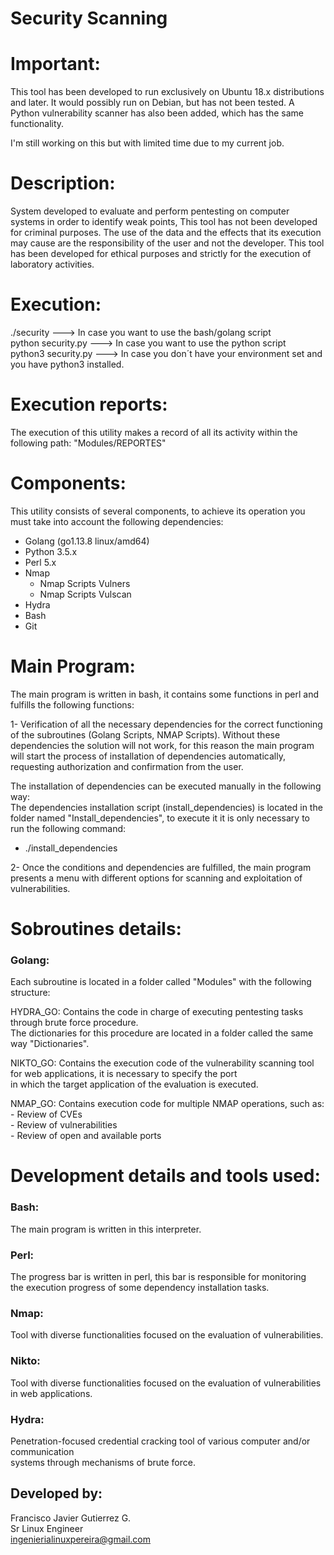Security Scanning
=================
                                                         


Important:
==========

This tool has been developed to run exclusively on Ubuntu 18.x distributions and later.
It would possibly run on Debian, but has not been tested.
A Python vulnerability scanner has also been added, which has the same functionality.

I'm still working on this but with limited time due to my current job.

Description:
============
System developed to evaluate and perform pentesting on computer systems in order to identify weak points,
This tool has not been developed for criminal purposes.
The use of the data and the effects that its execution may cause are the responsibility of the user and not the developer.
This tool has been developed for ethical purposes and strictly for the execution of laboratory activities.

Execution:
==========
./security   ---> In case you want to use the bash/golang script  
python security.py ---> In case you want to use the python script  
python3 security.py ---> In case you don´t have your environment set and you have python3 installed.

Execution reports:
======================
The execution of this utility makes a record of all its activity within the following path:
"Modules/REPORTES"


Components:
===========

This utility consists of several components, to achieve its operation you must take into account the following dependencies:
 - Golang (go1.13.8 linux/amd64)
 - Python 3.5.x
 - Perl 5.x
 - Nmap
   - Nmap Scripts Vulners
   - Nmap Scripts Vulscan
 - Hydra
 - Bash
 - Git

Main Program:
=============

The main program is written in bash, it contains some functions in perl and fulfills the following functions:

1- Verification of all the necessary dependencies for the correct functioning of the subroutines
   (Golang Scripts, NMAP Scripts).
   Without these dependencies the solution will not work, for this reason the main program will start the
   process of installation of dependencies automatically, requesting authorization and confirmation from the user.
   
   The installation of dependencies can be executed manually in the following way:  
   The dependencies installation script (install_dependencies) is located in the folder named "Install_dependencies", 
   to execute it it is only necessary to run the following command:  
   -  ./install_dependencies

2- Once the conditions and dependencies are fulfilled, the main program presents a menu with
   different options for scanning and exploitation of vulnerabilities.  

Sobroutines details:
====================

### Golang:


Each subroutine is located in a folder called "Modules" with the following structure:

HYDRA_GO:  Contains the code in charge of executing pentesting tasks through brute force procedure.     
           The dictionaries for this procedure are located in a folder called the same way "Dictionaries".  

NIKTO_GO:  Contains the execution code of the vulnerability scanning tool for web applications, it is necessary to specify the port    
           in which the target application of the evaluation is executed.  

NMAP_GO:   Contains execution code for multiple NMAP operations, such as:    
           - Review of CVEs  
           - Review of vulnerabilities   
           - Review of open and available ports     

Development details and tools used:  
===================================

### Bash:

The main program is written in this interpreter.  

### Perl:

The progress bar is written in perl, this bar is responsible for monitoring   
the execution progress of some dependency installation tasks.  

### Nmap:

Tool with diverse functionalities focused on the evaluation of vulnerabilities.  

### Nikto:

Tool with diverse functionalities focused on the evaluation of vulnerabilities
in web applications.

### Hydra:

Penetration-focused credential cracking tool of various computer and/or communication  
systems through mechanisms of brute force.


## Developed by:  
 Francisco Javier Gutierrez G.  
 Sr Linux Engineer  
 ingenierialinuxpereira@gmail.com  

